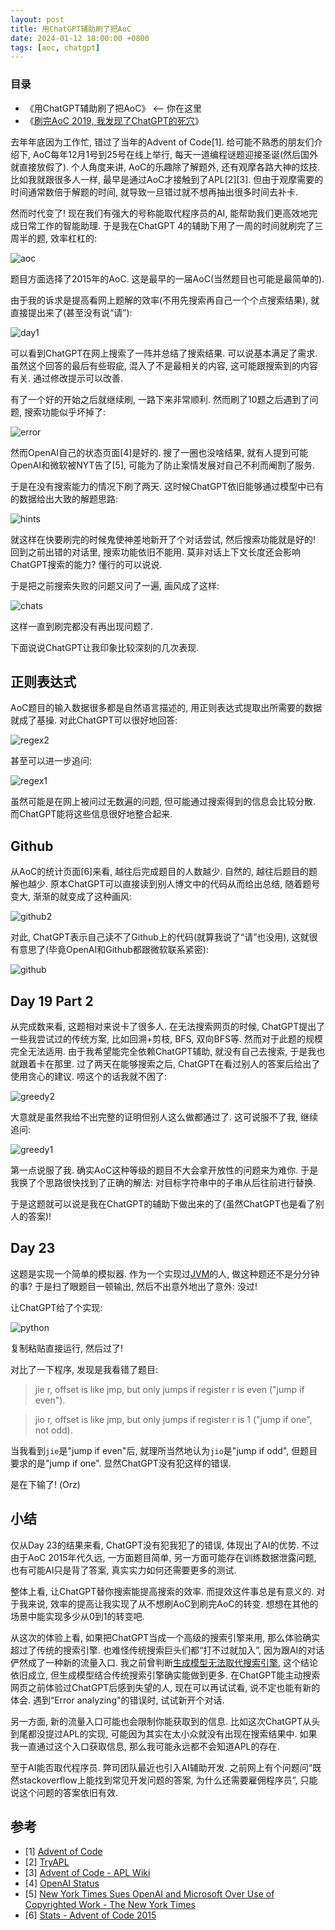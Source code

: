 ```yaml
---
layout: post
title: 用ChatGPT辅助刷了把AoC
date: 2024-01-12 18:00:00 +0800
tags: [aoc, chatgpt]
---
```


### 目录
* 《用ChatGPT辅助刷了把AoC》 <-- 你在这里
* 《[刷完AoC 2019, 我发现了ChatGPT的死穴](/2024/08/11/aoc-2019-chatgpt.html)》


去年年底因为工作忙, 错过了当年的Advent of Code[1]. 给可能不熟悉的朋友们介绍下, AoC每年12月1号到25号在线上举行, 每天一道编程谜题迎接圣诞(然后国外就直接放假了). 个人角度来讲, AoC的乐趣除了解题外, 还有观摩各路大神的炫技. 比如我就跟很多人一样, 最早是通过AoC才接触到了APL[2][3]. 但由于观摩需要的时间通常数倍于解题的时间, 就导致一旦错过就不想再抽出很多时间去补卡.

然而时代变了! 现在我们有强大的号称能取代程序员的AI, 能帮助我们更高效地完成日常工作的智能助理. 于是我在ChatGPT 4的辅助下用了一周的时间就刷完了三周半的题, 效率杠杠的:

![aoc](/assets/images/2024-01-12/aoc.png)

题目方面选择了2015年的AoC. 这是最早的一届AoC(当然题目也可能是最简单的).

由于我的诉求是提高看网上题解的效率(不用先搜索再自己一个个点搜索结果), 就直接提出来了(甚至没有说“请”):

![day1](/assets/images/2024-01-12/day1.png)

可以看到ChatGPT在网上搜索了一阵并总结了搜索结果. 可以说基本满足了需求. 虽然这个回答的最后有些瑕疵, 混入了不是最相关的内容, 这可能跟搜索到的内容有关. 通过修改提示可以改善.


有了一个好的开始之后就继续刷, 一路下来非常顺利. 然而刷了10题之后遇到了问题, 搜索功能似乎坏掉了:

![error](/assets/images/2024-01-12/error.png)

然而OpenAI自己的状态页面[4]是好的. 搜了一圈也没啥结果, 就有人提到可能OpenAI和微软被NYT告了[5], 可能为了防止案情发展对自己不利而阉割了服务.

于是在没有搜索能力的情况下刷了两天. 这时候ChatGPT依旧能够通过模型中已有的数据给出大致的解题思路:

![hints](/assets/images/2024-01-12/hints.png)

就这样在快要刷完的时候鬼使神差地新开了个对话尝试, 然后搜索功能就是好的! 回到之前出错的对话里, 搜索功能依旧不能用. 莫非对话上下文长度还会影响ChatGPT搜索的能力? 懂行的可以说说.

于是把之前搜索失败的问题又问了一遍, 画风成了这样:

![chats](/assets/images/2024-01-12/chats.png)

这样一直到刷完都没有再出现问题了.

下面说说ChatGPT让我印象比较深刻的几次表现.

## 正则表达式

AoC题目的输入数据很多都是自然语言描述的, 用正则表达式提取出所需要的数据就成了基操. 对此ChatGPT可以很好地回答:

![regex2](/assets/images/2024-01-12/regex2.png)

甚至可以进一步追问:

![regex1](/assets/images/2024-01-12/regex1.png)

虽然可能是在网上被问过无数遍的问题, 但可能通过搜索得到的信息会比较分散. 而ChatGPT能将这些信息很好地整合起来.

## Github

从AoC的统计页面[6]来看, 越往后完成题目的人数越少. 自然的, 越往后题目的题解也越少. 原本ChatGPT可以直接读到别人博文中的代码从而给出总结, 随着题号变大, 渐渐的就变成了这种画风:

![github2](/assets/images/2024-01-12/github2.png)

对此, ChatGPT表示自己读不了Github上的代码(就算我说了“请”也没用), 这就很有意思了(毕竟OpenAI和Github都跟微软联系紧密):

![github](/assets/images/2024-01-12/github.png)

## Day 19 Part 2

从完成数来看, 这题相对来说卡了很多人. 在无法搜索网页的时候, ChatGPT提出了一些我尝试过的传统方案, 比如回溯+剪枝, BFS, 双向BFS等. 然而对于此题的规模完全无法适用. 由于我希望能完全依赖ChatGPT辅助, 就没有自己去搜索, 于是我也就跟着卡在那里. 过了两天在能够搜索之后, ChatGPT在看过别人的答案后给出了使用贪心的建议. 唠这个的话我就不困了:

![greedy2](/assets/images/2024-01-12/greedy2.png)

大意就是虽然我给不出完整的证明但别人这么做都通过了. 这可说服不了我, 继续追问:

![greedy1](/assets/images/2024-01-12/greedy1.png)

第一点说服了我. 确实AoC这种等级的题目不大会拿开放性的问题来为难你. 于是我换了个思路很快找到了正确的解法: 对目标字符串中的子串从后往前进行替换.

于是这题就可以说是我在ChatGPT的辅助下做出来的了(虽然ChatGPT也是看了别人的答案)!

## Day 23

这题是实现一个简单的模拟器. 作为一个实现过[JVM](/2021/04/24/jvm-ts.html)的人, 做这种题还不是分分钟的事? 于是扫了眼题目一顿输出, 然后不出意外地出了意外: 没过!

让ChatGPT给了个实现:

![python](/assets/images/2024-01-12/python.png)

复制粘贴直接运行, 然后过了!

对比了一下程序, 发现是我看错了题目:

> jie r, offset is like jmp, but only jumps if register r is even ("jump if even").

> jio r, offset is like jmp, but only jumps if register r is 1 ("jump if one", not odd).

当我看到`jie`是"jump if even"后, 就理所当然地认为`jio`是"jump if odd", 但题目要求的是"jump if one". 显然ChatGPT没有犯这样的错误.

是在下输了! (Orz)

## 小结

仅从Day 23的结果来看, ChatGPT没有犯我犯了的错误, 体现出了AI的优势. 不过由于AoC 2015年代久远, 一方面题目简单, 另一方面可能存在训练数据泄露问题, 也有可能AI只是背了答案, 真实实力如何还需要更多的测试.

整体上看, 让ChatGPT替你搜索能提高搜索的效率. 而提效这件事总是有意义的. 对于我来说, 效率的提高让我实现了从不想刷AoC到刷完AoC的转变. 想想在其他的场景中能实现多少从0到1的转变吧.

从这次的体验上看, 如果把ChatGPT当成一个高级的搜索引擎来用, 那么体验确实超过了传统的搜索引擎. 也难怪传统搜索巨头们都“打不过就加入”, 因为跟AI的对话俨然成了一种新的流量入口. 我之前曾判断[生成模型无法取代搜索引擎](), 这个结论依旧成立, 但生成模型结合传统搜索引擎确实能做到更多. 在ChatGPT能主动搜索网页之前体验过ChatGPT后感到失望的人, 现在可以再试试看, 说不定也能有新的体会. 遇到“Error analyzing"的错误时, 试试新开个对话.

另一方面, 新的流量入口可能也会限制你能获取到的信息. 比如这次ChatGPT从头到尾都没提过APL的实现, 可能因为其实在太小众就没有出现在搜索结果中. 如果我一直通过这个入口获取信息, 那么我可能永远都不会知道APL的存在.

至于AI能否取代程序员. 弊司团队最近也引入AI辅助开发. 之前网上有个问题问“既然stackoverflow上能找到常见开发问题的答案, 为什么还需要雇佣程序员”, 只能说这个问题的答案依旧有效.

## 参考

* [1] [Advent of Code](https://adventofcode.com)
* [2] [TryAPL](https://tryapl.org/)
* [3] [Advent of Code - APL Wiki](https://aplwiki.com/wiki/Advent_of_Code)
* [4] [OpenAI Status](https://status.openai.com/)
* [5] [New York Times Sues OpenAI and Microsoft Over Use of Copyrighted Work - The New York Times](https://www.nytimes.com/2023/12/27/business/media/new-york-times-open-ai-microsoft-lawsuit.html)
* [6] [Stats - Advent of Code 2015](https://adventofcode.com/2015/stats)